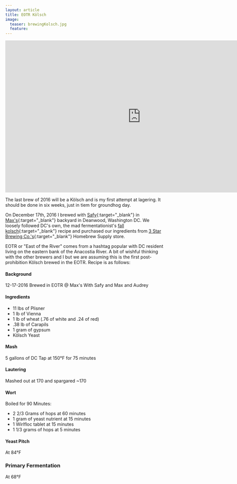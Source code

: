 ```yaml
---
layout: article
title: EOTR Kölsch
image:
  teaser: brewingKolsch.jpg
  feature:
---
```


<iframe width="854" height="480" src="https://www.youtube.com/embed/tqIDmf91_h8" frameborder="0" allowfullscreen></iframe>


The last brew of 2016 will be a Kölsch and is my first attempt at lagering.  It should be done in six weeks, just in tiem for groundhog day.

On December 17th, 2016 I brewed with [Safy](https://twitter.com/_cloudbuster){:target="_blank"} in [Max's](https://twitter.com/richmanmax?ref_src=twsrc%5Egoogle%7Ctwcamp%5Eserp%7Ctwgr%5Eauthor){:target="_blank"} backyard in Deanwood, Washington DC.  We loosely followed DC's own, the mad fermentationist's [fall kolsch](http://www.themadfermentationist.com/2010/09/fall-kolsch-recipe.html){:target="_blank"} recipe and  purchased our ingredients from [3 Star Brewing Co.'s](http://3starsbrewing.com/){:target="_blank"} Homebrew Supply store.

EOTR or "East of the River" comes from a hashtag popular with DC resident living on the eastern bank of the Anacostia River.  A bit of wishful thinking with the other brewers and I but we are assuming this is the first post-prohibition Kölsch brewed in the EOTR.  Recipe is as follows:


#### Background
12-17-2016
Brewed in EOTR @ Max's
With Safy and Max and Audrey

#### Ingredients
- 11 lbs of Plisner
- 1 lb of Vienna
- 1 lb of wheat (.76 of white and .24 of red)
- .38 lb of Carapils
- 1 gram of gypsum
- Kölsch Yeast

#### Mash
5 gallons of DC Tap at 150°F for 75 minutes

#### Lautering
Mashed out at 170 and spargared ~170

#### Wort
Boiled for 90 Minutes:

  - 2 2/3 Grams of hops at 60 minutes
  - 1 gram of yeast nutrient at 15 minutes
  - 1 Wirlfloc tablet at 15 minutes
  - 1 1/3 grams of hops at 5 minutes

#### Yeast Pitch
At 84°F

### Primary Fermentation
At 68°F
